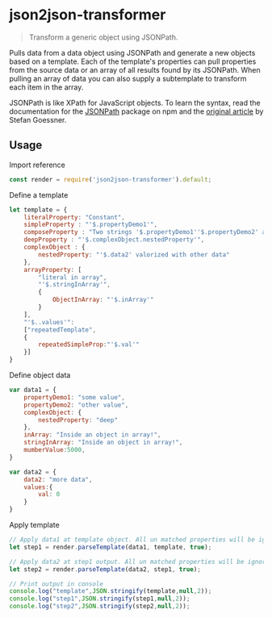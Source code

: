 # json2json-transformer
> Transform a generic object using JSONPath.

Pulls data from a data object using JSONPath and generate a new objects based on a template. Each of the template's properties can pull properties from the source data or an array of all results found by its JSONPath. When pulling an array of data you can also supply a subtemplate to transform each item in the array.

JSONPath is like XPath for JavaScript objects. To learn the syntax, read the documentation for the [JSONPath](https://www.npmjs.org/package/JSONPath) package on npm and the [original article](http://goessner.net/articles/JsonPath/) by Stefan Goessner.

## Usage
Import reference
```js
const render = require('json2json-transformer').default;
```
Define a template 

```js
let template = {
    literalProperty: "Constant",                                                                        // Constant string in template
    simpleProperty : "'$.propertyDemo1'",                                                               // Dynamic property (first level in data obj)
    composeProperty : "Two strings '$.propertyDemo1''$.propertyDemo2' and a number '$.mumberValue'",    // Computed propery thet mix strings and number
    deepProperty : "'$.complexObject.nestedProperty'",                                                  // Dynamic property (second level in data obj)
    complexObject : {                                                                                   // Complex object in template
        nestedProperty: "'$.data2' valorized with other data"                                           // This property is not present in first data obj
    },
    arrayProperty: [                                                                                    // Static array defined in template
        "literal in array",                                                                             // Static literal string in array
        "'$.stringInArray'",                                                                            // Dynamic string in array
        {                                                                                               
            ObjectInArray: "'$.inArray'"                                                                // Dynamic property inside an object in array
        }
    ],
    "'$..values'":                                                                                      // Dynamic array in template, path in data source
    ["repeatedTemplate",                                                                                // Property name in destination object
    {                                                                                                   // Array item template
        repeatedSimpleProp:"'$.val'"
    }]
}
```

Define object data
```js
var data1 = {
    propertyDemo1: "some value",
    propertyDemo2: "other value",
    complexObject: {
        nestedProperty: "deep"
    },
    inArray: "Inside an object in array!",
    stringInArray: "Inside an object in array!",
    mumberValue:5000,
}

var data2 = {
    data2: "more data",
    values:{
        val: 0
    }
}
```

Apply template

```js
// Apply data1 at template object. All un matched properties will be ignored
let step1 = render.parseTemplate(data1, template, true);

// Apply data2 at step1 output. All un matched properties will be ignored
let step2 = render.parseTemplate(data2, step1, true);

// Print output in console
console.log("template",JSON.stringify(template,null,2));
console.log("step1",JSON.stringify(step1,null,2));
console.log("step2",JSON.stringify(step2,null,2));
```
